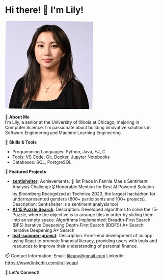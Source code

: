 # Hi there! 👋 I'm Lily!
![alt text](https://github.com/lilyeap/lilyeap/blob/main/headshot.jpg?raw=true)

🌟 **About Me**  
I’m Lily, a senior at the University of Illinois at Chicago, majoring in Computer Science. 
I’m passionate about building innovative solutions in Software Engineering and Machine Learning Engineering.

🔧 **Skills & Tools**  
- Programming Languages: Python, Java, F#, C
- Tools: VS Code, Git, Docker, Jupyter Notebooks
- Databases: SQL, PostgreSQL

📌 **Featured Projects**  
- [**sentishelter**](#):
        Achievements:
            🥇 1st Place in Fannie Mae's Sentiment Analysis Challenge
            🎖️ Honorable Mention for Best AI Powered Solution by Bloomberg
            Recognized at Technica 2023, the largest hackathon for underrepresented genders (800+ participants and 100+ projects).
            Description: Sentishelter is a sentiment analysis tool
- [**AI 15 Puzzle Search**](#): 
    Description: Developed algorithms to solve the 15-Puzzle, where the objective is to arrange tiles in order by sliding them into an empty space.
      Algorithms Implemented:
            Breadth-First Search (BFS)
            Iterative Deepening Depth-First Search (IDDFS)
            A* Search
            Iterative Deepening A* Search
- [**leaf-summer-project**](#): 
    Description: Front-end development of an app using React to promote financial literacy, providing users with tools and resources to improve their understanding of personal finance.

📫 Contact Information:
Email: lileapy@gmail.com
LinkedIn: https://www.linkedin.com/in/lilyeap/


🌟 **Let’s Connect!**  
